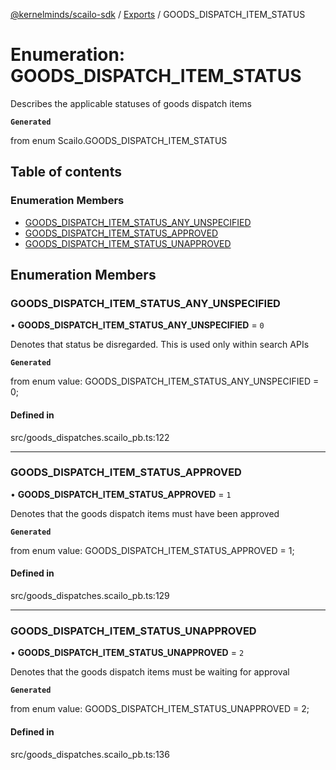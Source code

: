 [@kernelminds/scailo-sdk](../README.md) / [Exports](../modules.md) / GOODS\_DISPATCH\_ITEM\_STATUS

# Enumeration: GOODS\_DISPATCH\_ITEM\_STATUS

Describes the applicable statuses of goods dispatch items

**`Generated`**

from enum Scailo.GOODS_DISPATCH_ITEM_STATUS

## Table of contents

### Enumeration Members

- [GOODS\_DISPATCH\_ITEM\_STATUS\_ANY\_UNSPECIFIED](GOODS_DISPATCH_ITEM_STATUS.md#goods_dispatch_item_status_any_unspecified)
- [GOODS\_DISPATCH\_ITEM\_STATUS\_APPROVED](GOODS_DISPATCH_ITEM_STATUS.md#goods_dispatch_item_status_approved)
- [GOODS\_DISPATCH\_ITEM\_STATUS\_UNAPPROVED](GOODS_DISPATCH_ITEM_STATUS.md#goods_dispatch_item_status_unapproved)

## Enumeration Members

### GOODS\_DISPATCH\_ITEM\_STATUS\_ANY\_UNSPECIFIED

• **GOODS\_DISPATCH\_ITEM\_STATUS\_ANY\_UNSPECIFIED** = ``0``

Denotes that status be disregarded. This is used only within search APIs

**`Generated`**

from enum value: GOODS_DISPATCH_ITEM_STATUS_ANY_UNSPECIFIED = 0;

#### Defined in

src/goods_dispatches.scailo_pb.ts:122

___

### GOODS\_DISPATCH\_ITEM\_STATUS\_APPROVED

• **GOODS\_DISPATCH\_ITEM\_STATUS\_APPROVED** = ``1``

Denotes that the goods dispatch items must have been approved

**`Generated`**

from enum value: GOODS_DISPATCH_ITEM_STATUS_APPROVED = 1;

#### Defined in

src/goods_dispatches.scailo_pb.ts:129

___

### GOODS\_DISPATCH\_ITEM\_STATUS\_UNAPPROVED

• **GOODS\_DISPATCH\_ITEM\_STATUS\_UNAPPROVED** = ``2``

Denotes that the goods dispatch items must be waiting for approval

**`Generated`**

from enum value: GOODS_DISPATCH_ITEM_STATUS_UNAPPROVED = 2;

#### Defined in

src/goods_dispatches.scailo_pb.ts:136
